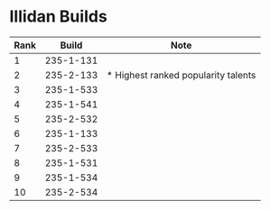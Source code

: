 # Illidan Builds

Rank | Build     | Note
---- | -----     | ----
  1  | 235-1-131 | 
  2  | 235-2-133 | * Highest ranked popularity talents
  3  | 235-1-533 | 
  4  | 235-1-541 | 
  5  | 235-2-532 | 
  6  | 235-1-133 | 
  7  | 235-2-533 | 
  8  | 235-1-531 | 
  9  | 235-1-534 | 
  10 | 235-2-534 | 
